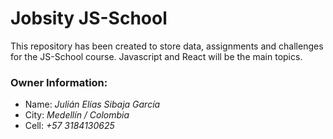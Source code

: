 # Jobsity JS-School
This repository has been created to store data, assignments and challenges for the JS-School course. Javascript and React will be the main topics.

### Owner Information:
* Name: _Julián Elías Sibaja García_
* City: _Medellín / Colombia_
* Cell: _+57 3184130625_